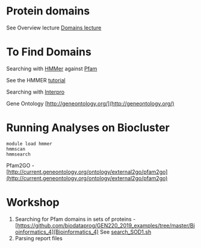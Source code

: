 # Protein domains

See Overview lecture [Domains lecture](Domains_lecture.pdf)

# To Find Domains

Searching with [HMMer](http://hmmer.org/) against [Pfam](http://pfam.xfam.org) 

See the HMMER [tutorial](http://eddylab.org/software/hmmer3/3.1b2/Userguide.pdf)

Searching with [Interpro](https://www.ebi.ac.uk/interpro/search/)

Gene Ontology [http://geneontology.org/](http://geneontology.org/)

# Running Analyses on Biocluster

```
module load hmmer
hmmscan
hmmsearch
```


Pfam2GO - [http://current.geneontology.org/ontology/external2go/pfam2go](http://current.geneontology.org/ontology/external2go/pfam2go)

# Workshop

1. Searching for Pfam domains in sets of proteins - [https://github.com/biodataprog/GEN220_2019_examples/tree/master/Bioinformatics_4](Bioinformatics_4)
See [search_SOD1.sh](https://github.com/biodataprog/GEN220_2019_examples/blob/master/Bioinformatics_4/search_SOD1.sh)
2. Parsing report files
